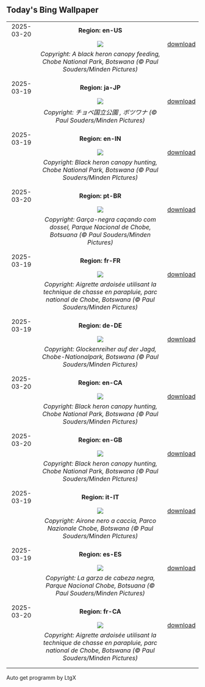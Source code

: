 ## Today's Bing Wallpaper
|      |      |      |
| :----: | :----: | :----: |
|2025-03-20|**Region: en-US**||
||![](https://www.bing.com/th?id=OHR.BlackHeron_EN-US9662351796_UHD.jpg&pid=hp&w=1152&h=648&rs=1&c=4)| [download](https://www.bing.com/th?id=OHR.BlackHeron_EN-US9662351796_UHD.jpg)|
||*Copyright: A black heron canopy feeding, Chobe National Park, Botswana (© Paul Souders/Minden Pictures)*
||
|||
|2025-03-19|**Region: ja-JP**||
||![](https://www.bing.com/th?id=OHR.BlackHeron_JA-JP0377876469_UHD.jpg&pid=hp&w=1152&h=648&rs=1&c=4)| [download](https://www.bing.com/th?id=OHR.BlackHeron_JA-JP0377876469_UHD.jpg)|
||*Copyright: チョベ国立公園 , ボツワナ (© Paul Souders/Minden Pictures)*
||
|||
|2025-03-19|**Region: en-IN**||
||![](https://www.bing.com/th?id=OHR.BlackHeron_EN-IN7242437208_UHD.jpg&pid=hp&w=1152&h=648&rs=1&c=4)| [download](https://www.bing.com/th?id=OHR.BlackHeron_EN-IN7242437208_UHD.jpg)|
||*Copyright: Black heron canopy hunting, Chobe National Park, Botswana (© Paul Souders/Minden PIctures)*
||
|||
|2025-03-20|**Region: pt-BR**||
||![](https://www.bing.com/th?id=OHR.BlackHeron_PT-BR1894971609_UHD.jpg&pid=hp&w=1152&h=648&rs=1&c=4)| [download](https://www.bing.com/th?id=OHR.BlackHeron_PT-BR1894971609_UHD.jpg)|
||*Copyright: Garça-negra caçando com dossel, Parque Nacional de Chobe, Botsuana (© Paul Souders/Minden Pictures)*
||
|||
|2025-03-19|**Region: fr-FR**||
||![](https://www.bing.com/th?id=OHR.BlackHeron_FR-FR0339627364_UHD.jpg&pid=hp&w=1152&h=648&rs=1&c=4)| [download](https://www.bing.com/th?id=OHR.BlackHeron_FR-FR0339627364_UHD.jpg)|
||*Copyright: Aigrette ardoisée utilisant la technique de chasse en parapluie, parc national de Chobe, Botswana (© Paul Souders/Minden Pictures)*
||
|||
|2025-03-19|**Region: de-DE**||
||![](https://www.bing.com/th?id=OHR.BlackHeron_DE-DE7013473338_UHD.jpg&pid=hp&w=1152&h=648&rs=1&c=4)| [download](https://www.bing.com/th?id=OHR.BlackHeron_DE-DE7013473338_UHD.jpg)|
||*Copyright: Glockenreiher auf der Jagd, Chobe-Nationalpark, Botswana (© Paul Souders/Minden Pictures)*
||
|||
|2025-03-20|**Region: en-CA**||
||![](https://www.bing.com/th?id=OHR.BlackHeron_EN-CA0146794297_UHD.jpg&pid=hp&w=1152&h=648&rs=1&c=4)| [download](https://www.bing.com/th?id=OHR.BlackHeron_EN-CA0146794297_UHD.jpg)|
||*Copyright: Black heron canopy hunting, Chobe National Park, Botswana (© Paul Souders/Minden Pictures)*
||
|||
|2025-03-20|**Region: en-GB**||
||![](https://www.bing.com/th?id=OHR.BlackHeron_EN-GB3002716071_UHD.jpg&pid=hp&w=1152&h=648&rs=1&c=4)| [download](https://www.bing.com/th?id=OHR.BlackHeron_EN-GB3002716071_UHD.jpg)|
||*Copyright: Black heron canopy hunting, Chobe National Park, Botswana (© Paul Souders/Minden PIctures)*
||
|||
|2025-03-19|**Region: it-IT**||
||![](https://www.bing.com/th?id=OHR.BlackHeron_IT-IT9965971040_UHD.jpg&pid=hp&w=1152&h=648&rs=1&c=4)| [download](https://www.bing.com/th?id=OHR.BlackHeron_IT-IT9965971040_UHD.jpg)|
||*Copyright: Airone nero a caccia, Parco Nazionale Chobe, Botswana (© Paul Souders/Minden PIctures)*
||
|||
|2025-03-19|**Region: es-ES**||
||![](https://www.bing.com/th?id=OHR.BlackHeron_ES-ES8419055943_UHD.jpg&pid=hp&w=1152&h=648&rs=1&c=4)| [download](https://www.bing.com/th?id=OHR.BlackHeron_ES-ES8419055943_UHD.jpg)|
||*Copyright: La garza de cabeza negra, Parque Nacional Chobe, Botsuana (© Paul Souders/Minden Pictures)*
||
|||
|2025-03-20|**Region: fr-CA**||
||![](https://www.bing.com/th?id=OHR.BlackHeron_FR-CA8776036113_UHD.jpg&pid=hp&w=1152&h=648&rs=1&c=4)| [download](https://www.bing.com/th?id=OHR.BlackHeron_FR-CA8776036113_UHD.jpg)|
||*Copyright: Aigrette ardoisée utilisant la technique de chasse en parapluie, parc national de Chobe, Botswana (© Paul Souders/Minden Pictures)*
||
|||

Auto get programm by LtgX
